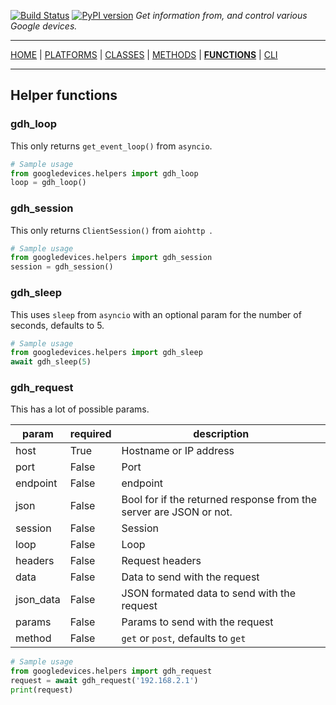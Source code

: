 [![Build Status][travis_status]][travis] [![PyPI version][pypi_badge]][pypi] _Get information from, and control various Google devices._

***

[HOME][home] | [PLATFORMS][platforms] | [CLASSES][classes] | [METHODS][methods] | [**FUNCTIONS**][functions] | [CLI][cli]

***

## Helper functions

### gdh_loop

This only returns `get_event_loop()` from `asyncio`.

```python
# Sample usage
from googledevices.helpers import gdh_loop
loop = gdh_loop()
```

### gdh_session

This only returns `ClientSession()` from `aiohttp `.

```python
# Sample usage
from googledevices.helpers import gdh_session
session = gdh_session()
```

### gdh_sleep

This uses `sleep` from `asyncio` with an optional param for the number of seconds, defaults to 5.

```python
# Sample usage
from googledevices.helpers import gdh_sleep
await gdh_sleep(5)
```

### gdh_request

This has a lot of possible params.

param | required | description
-- | -- | --
host | True | Hostname or IP address
port | False | Port
endpoint | False | endpoint
json | False | Bool for if the returned response from the server are JSON or not.
session | False | Session
loop | False | Loop
headers | False | Request headers
data | False | Data to send with the request
json_data | False | JSON formated data to send with the request
params | False | Params to send with the request
method | False | `get` or `post`, defaults to `get`

```python
# Sample usage
from googledevices.helpers import gdh_request
request = await gdh_request('192.168.2.1')
print(request)
```

<!-- menu -->
[travis]: https://travis-ci.com/ludeeus/googledevices
[travis_status]: https://travis-ci.com/ludeeus/googledevices.svg?branch=master
[pypi]:https://pypi.org/project/googledevices/
[pypi_badge]: https://badge.fury.io/py/googledevices.svg
[home]: https://ludeeus.github.io/ROOT
[platforms]: https://ludeeus.github.io/ROOT/platforms
[classes]: https://ludeeus.github.io/ROOT/classes
[methods]: https://ludeeus.github.io/ROOT/methods
[functions]: https://ludeeus.github.io/ROOT/functions
[cli]: https://ludeeus.github.io/ROOT/cli